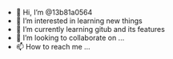 - 👋 Hi, I’m @13b81a0564
- 👀 I’m interested in learning new things
- 🌱 I’m currently learning gitub and its features
- 💞️ I’m looking to collaborate on ...
- 📫 How to reach me ...

<!---
13b81a0564/13b81a0564 is a ✨ special ✨ repository because its `README.md` (this file) appears on your GitHub profile.
You can click the Preview link to take a look at your changes.
--->
